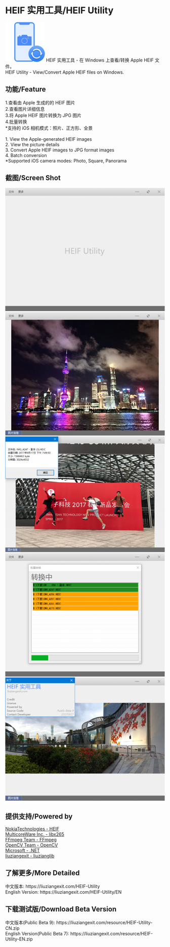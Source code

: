 ﻿# HEIF 实用工具/HEIF Utility
<img src="/img/HEIF-Utility-ico.png" height="125" width="125" />
HEIF 实用工具 - 在 Windows 上查看/转换 Apple HEIF 文件。<br>
HEIF Utility - View/Convert Apple HEIF files on Windows.<br>
<h2>功能/Feature</h2>
1.查看由 Apple 生成的的 HEIF 图片<br>
2.查看图片详细信息<br>
3.将 Apple HEIF 图片转换为 JPG 图片<br>
4.批量转换<br>
*支持的 iOS 相机模式：照片、正方形、全景<br>
<br>
1. View the Apple-generated HEIF images<br>
2. View the picture details<br>
3. Convert Apple HEIF images to JPG format images<br>
4. Batch conversion<br>
*Supported iOS camera modes: Photo, Square, Panorama
<br>
<h2>截图/Screen Shot</h2>
<img src="/img/HEIFUScreenShot1.png"><br>
<img src="/img/HEIFUScreenShot2.png"><br>
<img src="/img/HEIFUScreenShot3.png"><br>
<img src="/img/HEIFUScreenShot4.png"><br>
<img src="/img/HEIFUScreenShot5.png">
<br>
<h2>提供支持/Powered by</h2>
<a href="https://github.com/nokiatech/heif">NokiaTechnologies - HEIF</a><br>
<a href="http://x265.org/">MulticoreWare Inc. - libx265</a><br>
<a href="https://www.ffmpeg.org/">FFmpeg Team - FFmpeg</a><br>
<a href="http://opencv.org/">OpenCV Team - OpenCV</a><br>
<a href="https://www.microsoft.com/net">Microsoft - .NET</a><br>
<a href="https://github.com/liuziangexit/liuzianglib">liuziangexit - liuzianglib</a><br>
<h2>了解更多/More Detailed</h2>
中文版本: https://liuziangexit.com/HEIF-Utility<br>
English Version: https://liuziangexit.com/HEIF-Utility/EN
<h2>下载测试版/Download Beta Version</h2>
中文版本(Public Beta 9): https://liuziangexit.com/resource/HEIF-Utility-CN.zip<br>
English Version(Public Beta 7): https://liuziangexit.com/resource/HEIF-Utility-EN.zip
